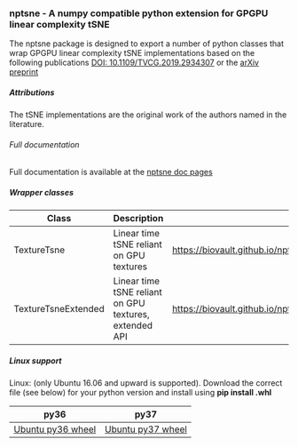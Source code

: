 ### nptsne - A numpy compatible python extension for GPGPU linear complexity tSNE

The nptsne package is designed to export a number of python classes that
wrap GPGPU linear complexity tSNE
implementations based on the following publications
[DOI: 10.1109/TVCG.2019.2934307](https://doi.org/10.1109/TVCG.2019.2934307) or the [arXiv preprint](https://arxiv.org/abs/1805.10817v2)

##### Attributions

The tSNE implementations are the original work of the authors named in the literature.

###### Full documentation

Full documentation is available at the [nptsne doc pages](https://biovault.github.io/nptsne/nptsne.html)

##### Wrapper classes

Class | Description | Doc link
---  | --- | ---
TextureTsne | Linear time tSNE reliant on GPU textures | https://biovault.github.io/nptsne/nptsne.html#nptsne.TextureTsne
TextureTsneExtended | Linear time tSNE reliant on GPU textures, extended API | https://biovault.github.io/nptsne/nptsne.html#nptsne.TextureTsneExtended

##### Linux support
Linux: (only Ubuntu 16.06 and upward is supported). Download the correct file (see below) for your python version and install using **pip install <file>.whl**

| py36 | py37 |
| ---- | ---- |
| [Ubuntu py36 wheel](http://cytosplore.lumc.nl:8081/artifactory/wheels/nptsne/nptsne-1.0.0rc3-cp36-none-linux_x86_64.whl) | [Ubuntu py37 wheel](http://cytosplore.lumc.nl:8081/artifactory/wheels/nptsne/nptsne-1.0.0rc3-cp37-none-linux_x86_64.whl)|
